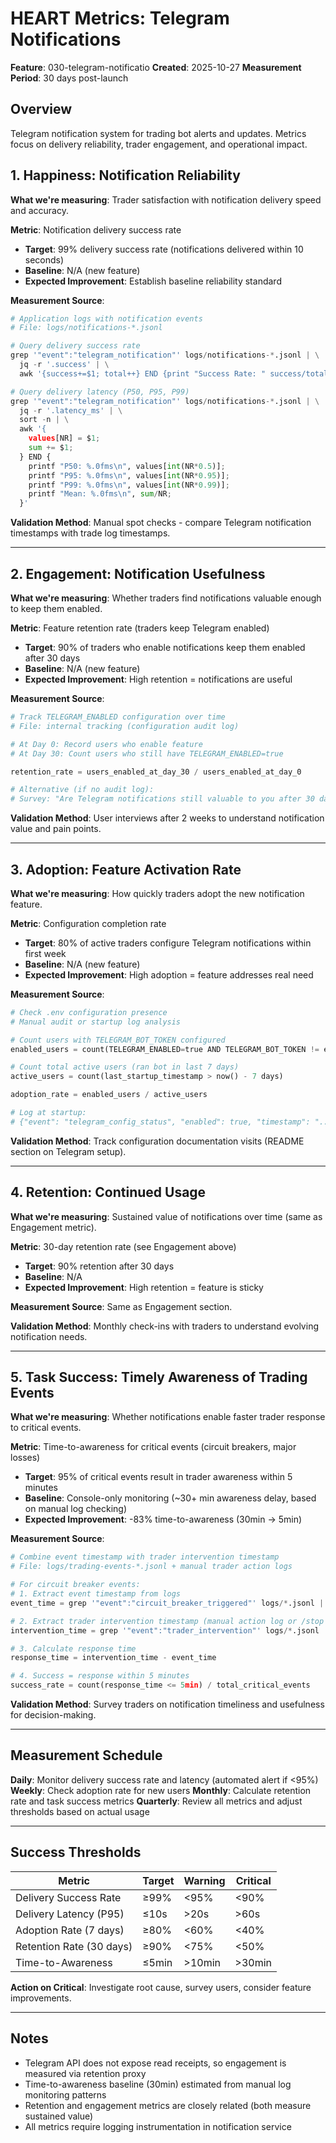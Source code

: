 # HEART Metrics: Telegram Notifications

**Feature**: 030-telegram-notificatio
**Created**: 2025-10-27
**Measurement Period**: 30 days post-launch

## Overview
Telegram notification system for trading bot alerts and updates. Metrics focus on delivery reliability, trader engagement, and operational impact.

## 1. Happiness: Notification Reliability

**What we're measuring**: Trader satisfaction with notification delivery speed and accuracy.

**Metric**: Notification delivery success rate
- **Target**: 99% delivery success rate (notifications delivered within 10 seconds)
- **Baseline**: N/A (new feature)
- **Expected Improvement**: Establish baseline reliability standard

**Measurement Source**:
```python
# Application logs with notification events
# File: logs/notifications-*.jsonl

# Query delivery success rate
grep '"event":"telegram_notification"' logs/notifications-*.jsonl | \
  jq -r '.success' | \
  awk '{success+=$1; total++} END {print "Success Rate: " success/total*100"%"}'

# Query delivery latency (P50, P95, P99)
grep '"event":"telegram_notification"' logs/notifications-*.jsonl | \
  jq -r '.latency_ms' | \
  sort -n | \
  awk '{
    values[NR] = $1;
    sum += $1;
  } END {
    printf "P50: %.0fms\n", values[int(NR*0.5)];
    printf "P95: %.0fms\n", values[int(NR*0.95)];
    printf "P99: %.0fms\n", values[int(NR*0.99)];
    printf "Mean: %.0fms\n", sum/NR;
  }'
```

**Validation Method**: Manual spot checks - compare Telegram notification timestamps with trade log timestamps.

---

## 2. Engagement: Notification Usefulness

**What we're measuring**: Whether traders find notifications valuable enough to keep them enabled.

**Metric**: Feature retention rate (traders keep Telegram enabled)
- **Target**: 90% of traders who enable notifications keep them enabled after 30 days
- **Baseline**: N/A (new feature)
- **Expected Improvement**: High retention = notifications are useful

**Measurement Source**:
```python
# Track TELEGRAM_ENABLED configuration over time
# File: internal tracking (configuration audit log)

# At Day 0: Record users who enable feature
# At Day 30: Count users who still have TELEGRAM_ENABLED=true

retention_rate = users_enabled_at_day_30 / users_enabled_at_day_0

# Alternative (if no audit log):
# Survey: "Are Telegram notifications still valuable to you after 30 days?" (Yes/No)
```

**Validation Method**: User interviews after 2 weeks to understand notification value and pain points.

---

## 3. Adoption: Feature Activation Rate

**What we're measuring**: How quickly traders adopt the new notification feature.

**Metric**: Configuration completion rate
- **Target**: 80% of active traders configure Telegram notifications within first week
- **Baseline**: N/A (new feature)
- **Expected Improvement**: High adoption = feature addresses real need

**Measurement Source**:
```python
# Check .env configuration presence
# Manual audit or startup log analysis

# Count users with TELEGRAM_BOT_TOKEN configured
enabled_users = count(TELEGRAM_ENABLED=true AND TELEGRAM_BOT_TOKEN != empty)

# Count total active users (ran bot in last 7 days)
active_users = count(last_startup_timestamp > now() - 7 days)

adoption_rate = enabled_users / active_users

# Log at startup:
# {"event": "telegram_config_status", "enabled": true, "timestamp": "..."}
```

**Validation Method**: Track configuration documentation visits (README section on Telegram setup).

---

## 4. Retention: Continued Usage

**What we're measuring**: Sustained value of notifications over time (same as Engagement metric).

**Metric**: 30-day retention rate (see Engagement above)
- **Target**: 90% retention after 30 days
- **Baseline**: N/A
- **Expected Improvement**: High retention = feature is sticky

**Measurement Source**: Same as Engagement section.

**Validation Method**: Monthly check-ins with traders to understand evolving notification needs.

---

## 5. Task Success: Timely Awareness of Trading Events

**What we're measuring**: Whether notifications enable faster trader response to critical events.

**Metric**: Time-to-awareness for critical events (circuit breakers, major losses)
- **Target**: 95% of critical events result in trader awareness within 5 minutes
- **Baseline**: Console-only monitoring (~30+ min awareness delay, based on manual log checking)
- **Expected Improvement**: -83% time-to-awareness (30min → 5min)

**Measurement Source**:
```python
# Combine event timestamp with trader intervention timestamp
# File: logs/trading-events-*.jsonl + manual trader action logs

# For circuit breaker events:
# 1. Extract event timestamp from logs
event_time = grep '"event":"circuit_breaker_triggered"' logs/*.jsonl | jq -r '.timestamp'

# 2. Extract trader intervention timestamp (manual action log or /stop command)
intervention_time = grep '"event":"trader_intervention"' logs/*.jsonl | jq -r '.timestamp'

# 3. Calculate response time
response_time = intervention_time - event_time

# 4. Success = response within 5 minutes
success_rate = count(response_time <= 5min) / total_critical_events
```

**Validation Method**: Survey traders on notification timeliness and usefulness for decision-making.

---

## Measurement Schedule

**Daily**: Monitor delivery success rate and latency (automated alert if <95%)
**Weekly**: Check adoption rate for new users
**Monthly**: Calculate retention rate and task success metrics
**Quarterly**: Review all metrics and adjust thresholds based on actual usage

---

## Success Thresholds

| Metric | Target | Warning | Critical |
|--------|--------|---------|----------|
| Delivery Success Rate | ≥99% | <95% | <90% |
| Delivery Latency (P95) | ≤10s | >20s | >60s |
| Adoption Rate (7 days) | ≥80% | <60% | <40% |
| Retention Rate (30 days) | ≥90% | <75% | <50% |
| Time-to-Awareness | ≤5min | >10min | >30min |

**Action on Critical**: Investigate root cause, survey users, consider feature improvements.

---

## Notes
- Telegram API does not expose read receipts, so engagement is measured via retention proxy
- Time-to-awareness baseline (30min) estimated from manual log monitoring patterns
- Retention and engagement metrics are closely related (both measure sustained value)
- All metrics require logging instrumentation in notification service
